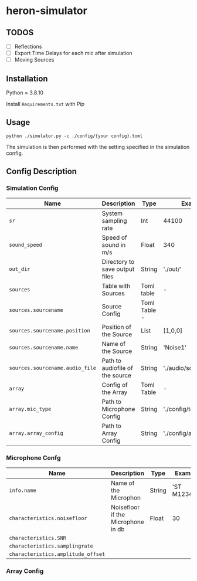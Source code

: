 # heron-simulator

## TODOS

- [ ] Reflections
- [ ] Export Time Delays for each mic after simulation
- [ ] Moving Sources

## Installation
Python = 3.8.10

Install `Requirements.txt` with Pip

## Usage
```
python ./simulator.py -c ./config/{your config}.toml
```

The simulation is then performed with the setting specified in the simulation config.

## Config Description

### Simulation Config
Name | Description | Type | Example
--- | --- | --- | ---
`sr` | System sampling rate | Int | 44100
`sound_speed` | Speed of sound in m/s | Float | 340
`out_dir` | Directory to save output files | String | './out/'
`sources` | Table with Sources| Toml table| -
`sources.sourcename` | Source Config | Toml Table -
`sources.sourcename.position`| Position of the Source| List | [1,0,0]
`sources.sourcename.name`| Name of the Source| String | 'Noise1'
`sources.sourcename.audio_file`| Path to audiofile of the source| String | './audio/sound1.wav'
`array` | Config of the Array | Toml Table | -
`array.mic_type` | Path to Microphone Config | String | './config/testMic.toml'
`array.array_config` | Path to Array Config | String | './config/array.toml'

### Microphone Confg

Name | Description | Type | Example
--- | --- | --- | ---
`info.name` |Name of the Microphon |String |'ST M123456'
`characteristics.noisefloor` |Noisefloor if the Microphone in db |Float |30
`characteristics.SNR` | | |
`characteristics.samplingrate` | | |
`characteristics.amplitude_offset` | | |

### Array Config

